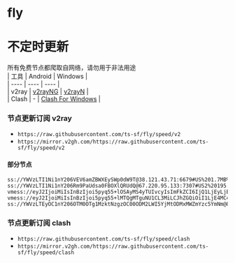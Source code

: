 # fly
# 不定时更新
所有免费节点都爬取自网络，请勿用于非法用途  
|  工具  | Android  | Windows  |  
|  ----  | ----   | ----  |  
| v2ray  | [v2rayNG](https://github.com/2dust/v2rayNG/releases) | [v2rayN](https://github.com/2dust/v2rayN/releases) |  
| Clash  | - | [Clash For Windows](https://github.com/2dust/clashN/releases) | 
  
### 节点更新订阅  v2ray
- `https://raw.githubusercontent.com/ts-sf/fly/speed/v2`  
- `https://mirror.v2gh.com/https://raw.githubusercontent.com/ts-sf/fly/speed/v2`  

#### 部分节点  
``` 
ss://YWVzLTI1Ni1nY206VEV6amZBWXEySWp0dW9T@38.121.43.71:6679#US%201.7MB%2Fs
ss://YWVzLTI1Ni1nY206Rm9PaUdsa0FBOXlQRUdQ@67.220.95.133:7307#US2%20195.4KB%2Fs
vmess://eyJ2IjoiMiIsInBzIjoi5pyq55+lOSAyMS4yTUIvcyIsImFkZCI6IjQ1LjEyLjE0NS4xMTEiLCJwb3J0IjoiNDYyOTAiLCJpZCI6IjFiNDExNTNlLWM0ZDQtNDMxYi04M2ViLTEwNDcyZjg2OWY5MyIsImFpZCI6IjAiLCJzY3kiOiJhdXRvIiwibmV0IjoidGNwIiwidHlwZSI6Im5vbmUiLCJob3N0IjoiIiwicGF0aCI6IiIsInRscyI6IiIsInNuaSI6IiIsInRlc3RfbmFtZSI6IjkifQ==
vmess://eyJ2IjoiMiIsInBzIjoi5pyq55+lMTQgMTguNU1CL3MiLCJhZGQiOiI1LjE4MC4zMC4xNDYiLCJwb3J0IjoiMjc3NzMiLCJpZCI6ImIyMzQ3MjM5LWRkMTUtNDBiMy1iNjgzLTUwY2MyZmYxOWFlNyIsImFpZCI6IjAiLCJzY3kiOiJhdXRvIiwibmV0IjoidGNwIiwidHlwZSI6Im5vbmUiLCJob3N0IjoiIiwicGF0aCI6IiIsInRscyI6IiIsInNuaSI6IiIsInRlc3RfbmFtZSI6IjE0In0=
ss://YWVzLTEyOC1nY206OTM0OTg1MzktNzgzOC00ODM2LWI5YjMtODMxMWZmYzc5YmNm@82.180.146.173:35652#%E6%9C%AA%E7%9F%A525%202.1MB%2Fs
```
### 节点更新订阅  clash
- `https://raw.githubusercontent.com/ts-sf/fly/speed/clash`  
- `https://mirror.v2gh.com/https://raw.githubusercontent.com/ts-sf/fly/speed/clash`  


